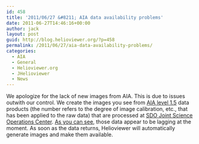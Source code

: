 ```yaml
---
id: 458
title: '2011/06/27 &#8211; AIA data availability problems'
date: 2011-06-27T14:46:16+00:00
author: jack
layout: post
guid: http://blog.helioviewer.org/?p=458
permalink: /2011/06/27/aia-data-availability-problems/
categories:
  - AIA
  - General
  - Helioviewer.org
  - JHelioviewer
  - News
---
```

We apologize for the lack of new images from AIA. This is due to issues outwith our control. We create the images you see from [AIA level 1.5](http://jsoc.stanford.edu/data/jsoc_proc_status.html) data products (the number refers to the degree of image calibration, etc., that has been applied to the raw data) that are processed at [SDO Joint Science Operations Center](http://jsoc.stanford.edu). [As you can see](http://jsoc.stanford.edu/data/jsoc_proc_status.html), those data appear to be lagging at the moment. As soon as the data returns, Helioviewer will automatically generate images and make them available.

